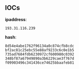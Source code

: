 
## IOCs

__ipaddress__:

```text
193.31.116.239
```
__hash__:

```text
8d54e4abe1762f96134a0c874cfb8cdc
bf2ac81c25ebc55e88af9233c6c0e1b5
735ad7684fdb6230972cf600980c0392
348bf87a67949890a3b6229cae3f767d
f09903496c341436ce74625bbaafeb81
```